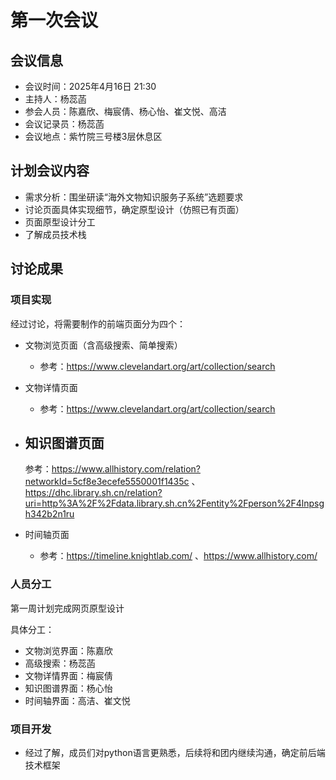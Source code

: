 # 第一次会议

## 会议信息

- 会议时间：2025年4月16日 21:30
- 主持人：杨蕊菡
- 参会人员：陈嘉欣、梅宸倩、杨心怡、崔文悦、高洁
- 会议记录员：杨蕊菡
- 会议地点：紫竹院三号楼3层休息区

## 计划会议内容

- 需求分析：围坐研读“海外文物知识服务子系统”选题要求
- 讨论页面具体实现细节，确定原型设计（仿照已有页面）
- 页面原型设计分工
- 了解成员技术栈

## 讨论成果

### 项目实现

经过讨论，将需要制作的前端页面分为四个：

- 文物浏览页面（含高级搜索、简单搜索）
    - 参考：https://www.clevelandart.org/art/collection/search
- 文物详情页面
    - 参考：https://www.clevelandart.org/art/collection/search

- 知识图谱页面
    -
    参考：https://www.allhistory.com/relation?networkId=5cf8e3ecefe5550001f1435c 、https://dhc.library.sh.cn/relation?uri=http%3A%2F%2Fdata.library.sh.cn%2Fentity%2Fperson%2F4lnpsgh342b2n1ru

- 时间轴页面
    - 参考：https://timeline.knightlab.com/ 、https://www.allhistory.com/

### 人员分工

第一周计划完成网页原型设计

具体分工：

- 文物浏览界面：陈嘉欣
- 高级搜索：杨蕊菡
- 文物详情界面：梅宸倩
- 知识图谱界面：杨心怡
- 时间轴界面：高洁、崔文悦

### 项目开发

- 经过了解，成员们对python语言更熟悉，后续将和团内继续沟通，确定前后端技术框架
